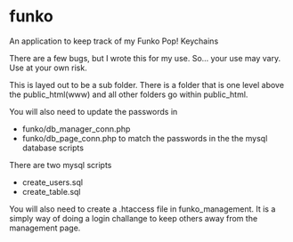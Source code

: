 # funko
An application to keep track of my Funko Pop! Keychains

There are a few bugs, but I wrote this for my use. So... your use may vary. Use at your own risk.

This is layed out to be a sub folder. There is a folder that is one level above the public_html(www) and all other folders go within public_html.

You will also need to update the passwords in 
* funko/db_manager_conn.php
* funko/db_page_conn.php
to match the passwords in the the mysql database scripts

There are two mysql scripts
* create_users.sql
* create_table.sql

You will also need to create a .htaccess file in funko_management. It is a simply way of doing a login challange to keep others away from the management page.
